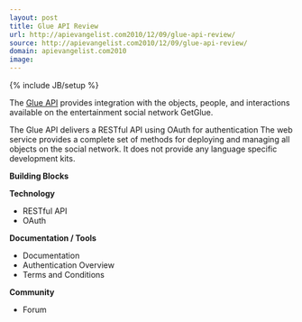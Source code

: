 ```yaml
---
layout: post
title: Glue API Review
url: http://apievangelist.com2010/12/09/glue-api-review/
source: http://apievangelist.com2010/12/09/glue-api-review/
domain: apievangelist.com2010
image: 
---
```

{% include JB/setup %}
<img src="http://getglue.com/glue/webroot/img/home/header-logo.png" alt="" align="right" />The <a href="http://getglue.com/api" target="_blank">Glue API</a> provides integration with the objects, people, and interactions available on the entertainment social network GetGlue.<p></p>
The Glue API delivers a RESTful API using OAuth for authentication  The web service provides a complete set of methods for deploying and managing all objects on the social network.  It does not provide any language specific development kits.<p></p>
<strong>Building Blocks</strong><p></p>
<strong>Technology</strong>
<ul class="mainlist">
	<li>RESTful API</li>
	<li>OAuth</li>
</ul>
<strong>Documentation / Tools</strong>
<ul class="mainlist">
	<li>Documentation</li>
	<li>Authentication Overview</li>
	<li>Terms and Conditions</li>
</ul>
<strong>Community</strong>
<ul class="mainlist">
	<li>Forum</li>
</ul>

